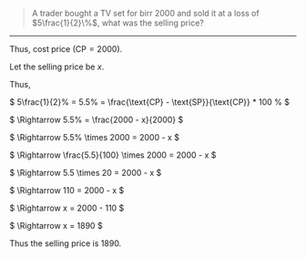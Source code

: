 > A trader bought a TV set for birr $2000$ and sold it at a loss 
> of $5\frac{1}{2}\%$, what was the selling price?

--------------------------------

Thus, cost price ($\text{CP} = 2000$). 

Let the selling price be $x$.

Thus, 

$
5\frac{1}{2}\% = 5.5\% = \frac{\text{CP} - \text{SP}}{\text{CP}} * 100 \%
$

$
\Rightarrow 5.5\% = \frac{2000 - x}{2000}
$

$
\Rightarrow 5.5\% \times 2000 = 2000 - x
$

$
\Rightarrow \frac{5.5}{100} \times 2000 = 2000 - x
$

$
\Rightarrow 5.5 \times 20 = 2000 - x
$

$
\Rightarrow 110 = 2000 - x
$

$
\Rightarrow x = 2000 - 110
$

$
\Rightarrow x = 1890
$

Thus the selling price is $1890$. 